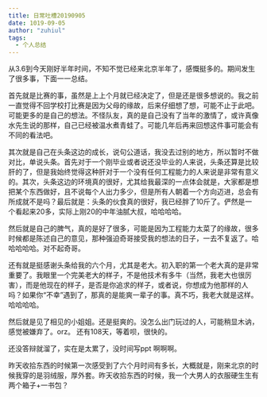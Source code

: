 ```yaml
---
title: 日常吐槽20190905
date: 1019-09-05
author: "zuhiul"
tags:
  - 个人总结
---
```


从3.6到今天刚好半年时间，不知不觉已经来北京半年了，感慨挺多的。期间发生了很多事，下面一一总结。

首先就是比赛的事，虽然是上上个月就已经决定了，但是还是很多想说的。我之前一直觉得不回学校打比赛是因为父母的缘故，后来仔细想了想，可能不止于此吧。可能更多的是自己的想法。不怪队友，真的是自己没有了当年的激情了，或许真像水先生说的那样，自己已经被温水煮青蛙了。可能几年后再来回想这件事可能会有不同的看法吧。

其次就是自己在头条这边的成长，说句公道话，我没去过别的地方，所以暂时不做对比，单说头条。首先对于一个刚毕业或者说还没毕业的人来说，头条还算是比较肝的了，但是我始终觉得这种肝对于一个没有任何工程能力的人来说是非常有意义的。其次，头条这边的环境真的很好，尤其给我最深的一点体会就是，大家都是想把某个东西做好，且不说每个人出力多少，但是所有人朝着一个方向迈进，总会有所成就不是吗？最后就是：头条的伙食真的很好，我已经胖了10斤了。俨然是一个看起来20多，实际上刚20的中年油腻大叔，哈哈哈哈。

然后就是自己的脾气，真的是好了很多，可能是因为工程能力太菜了的缘故，很多时候都是陈述自己的意见，那种强迫奇哥接受我的想法的日子，一去不复返了。哈哈哈哈哈。对不起奇哥。

还有就是挺感谢头条给我的六个月，尤其是老大。初入职的第一个老大真的是非常重要了。我眼里一个完美老大的样子，不是他技术有多牛（当然，我老大也很厉害），而是他现在的样子，是否是你追求的样子，或者说，你想成为他那样的人吗？如果你“不幸”遇到了，那真的是能爽一辈子的事。真不巧，我老大就是这样。哈哈哈哈。

然后就是见了相见的小姐姐。还是挺爽的。没怎么出门玩过的人，可能稍显木讷，感觉被嫌弃了。orz。 还有108天，等着呗，很快的。

还没答辩就溜了，实在是太累了，没时间写ppt 啊啊啊。

昨天收拾东西的时候第一次感受到了六个月时间有多长，大概就是，刚来北京的时候我穿的是羽绒服，厚外套。昨天收拾东西的时候，我一个大男人的衣服硬生生有两个箱子+一书包？
